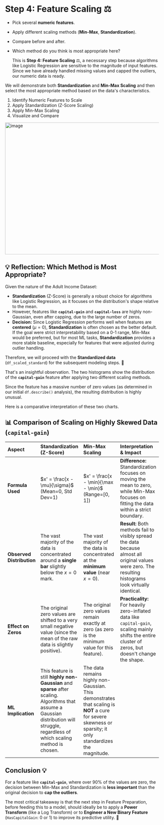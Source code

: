 # Step 4: Feature Scaling ⚖️

* Pick several **numeric features**.
* Apply different scaling methods (**Min-Max**, **Standardization**).
* Compare before and after.
* Which method do you think is most appropriate here?

  This is **Step 4: Feature Scaling** ⚖️, a necessary step because algorithms like Logistic Regression are sensitive to the magnitude of input features. Since we have already handled missing values and capped the outliers, our numeric data is ready.

We will demonstrate both **Standardization** and **Min-Max Scaling** and then select the most appropriate method based on the data's characteristics.

1. Identify Numeric Features to Scale
2. Apply Standardization (Z-Score Scaling)
3. Apply Min-Max Scaling
4. Visualize and Compare

<img width="1121" height="432" alt="image" src="https://github.com/user-attachments/assets/7728248c-9fa9-47f5-a7a5-4be6f7a6aedd" />

## 💡 Reflection: Which Method is Most Appropriate?

Given the nature of the Adult Income Dataset:

* **Standardization** (Z-Score) is generally a robust choice for algorithms like Logistic Regression, as it focuses on the distribution's shape relative to the mean.
* However, features like **`capital-gain`** and **`capital-loss`** are highly non-Gaussian, even after capping, due to the large number of zeros.
* **Decision:** Since Logistic Regression performs well when features are **centered** ($\mu=0$), **Standardization** is often chosen as the better default. If the goal were strict interpretability based on a 0-1 range, Min-Max would be preferred, but for most ML tasks, **Standardization** provides a more stable baseline, especially for features that were adjusted during outlier handling.

Therefore, we will proceed with the **Standardized data** (`df_scaled_standard`) for the subsequent modeling steps. 🚀

That's an insightful observation. The two histograms show the distribution of the **`capital-gain`** feature after applying two different scaling methods.

Since the feature has a massive number of zero values (as determined in our initial `df.describe()` analysis), the resulting distribution is highly unusual.

Here is a comparative interpretation of these two charts.

## 📊 Comparison of Scaling on Highly Skewed Data (`capital-gain`)

| Aspect | Standardization (Z-Score) | Min-Max Scaling | Interpretation & Impact |
| :--- | :--- | :--- | :--- |
| **Formula Used** | $x' = \frac{x - \mu}{\sigma}$ (Mean=0, Std Dev=1) | $x' = \frac{x - \min}{\max - \min}$ (Range=[0, 1]) | **Difference:** Standardization focuses on moving the mean to zero, while Min-Max focuses on fitting the data within a strict boundary. |
| **Observed Distribution** | The vast majority of the data is concentrated around a **single bar** slightly below the $x=0$ mark. | The vast majority of the data is concentrated at the **minimum value** (near $x=0$). | **Result:** Both methods fail to visibly spread the data because almost all original values were zero. The resulting histograms look virtually identical. |
| **Effect on Zeros** | The original zero values are shifted to a very small negative value (since the mean of the raw data is slightly positive). | The original zero values remain exactly at zero (as zero is the minimum value for this feature). | **Practicality:** For heavily zero-inflated data like `capital-gain`, scaling mainly shifts the entire cluster of zeros, but doesn't change the shape. |
| **ML Implication** | This feature is still **highly non-Gaussian** and **sparse** after scaling. Algorithms that assume a Gaussian distribution will struggle, regardless of which scaling method is chosen. | The data remains highly non-Gaussian. This demonstrates that scaling is **NOT** a cure for severe skewness or sparsity; it only standardizes the magnitude. |

## Conclusion 💡

For a feature like **`capital-gain`**, where over 90% of the values are zero, the decision between Min-Max and Standardization is **less important** than the original decision to **cap the outliers**.

The most critical takeaway is that the next step in Feature Preparation, before feeding this to a model, should ideally be to apply a **Power Transform** (like a Log Transform) or to **Engineer a New Binary Feature** (`HasCapitalGain`: 0 or 1) to improve its predictive utility. 🚀
